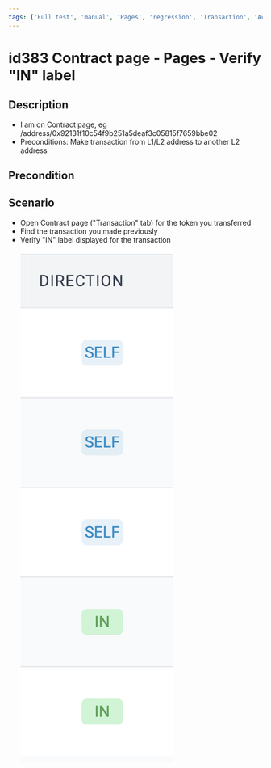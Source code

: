 ```yaml
---
tags: ['Full test', 'manual', 'Pages', 'regression', 'Transaction', 'Active']
---
```


# id383 Contract page - Pages - Verify "IN" label

## Description
  - I am on Contract page, eg /address/0x92131f10c54f9b251a5deaf3c05815f7659bbe02
  - Preconditions: Make transaction from L1/L2 address to another L2 address

## Precondition


## Scenario
- Open Contract page ("Transaction" tab) for the token you transferred
- Find the transaction you made previously
- Verify "IN" label displayed for the transaction
  ![Screenshot](../../../../static/img/Pages/Contracts/id383_1.png)